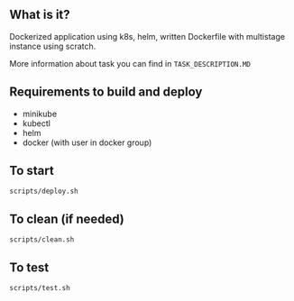 ## What is it?

Dockerized application using k8s, helm, written Dockerfile with multistage instance using scratch.

More information about task you can find in `TASK_DESCRIPTION.MD`

## Requirements to build and deploy

- minikube
- kubectl
- helm
- docker (with user in docker group)

## To start
`scripts/deploy.sh`

## To clean (if needed)
`scripts/clean.sh`

## To test
`scripts/test.sh`
